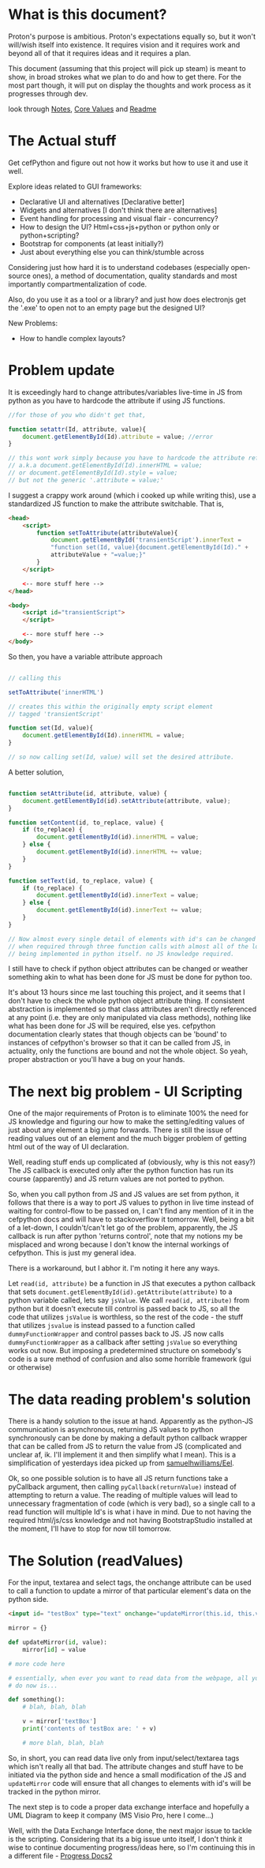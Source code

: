# What is this document?

Proton's purpose is ambitious. Proton's expectations equally so, but it won't
will/wish itself into existence. It requires vision and it requires work and
beyond all of that it requires ideas and it requires a plan.

This document (assuming that this project will pick up steam) is meant to
show, in broad strokes what we plan to do and how to get there. For the most
part though, it will put on display the thoughts and work process as it
progresses through dev.

look through [Notes](Notes.md), [Core Values](Core%20Values.md) and
[Readme](../README.md)

# The Actual stuff

Get cefPython and figure out not how it works but how to use it and use it
well.

Explore ideas related to GUI frameworks:
- Declarative UI and alternatives [Declarative better]
- Widgets and alternatives [I don't think there are alternatives]
- Event handling for processing and visual flair - concurrency?
- How to design the UI? Html+css+js+python or python only or python+scripting?
- Bootstrap for components (at least initially?)
- Just about everything else you can think/stumble across

Considering just how hard it is to understand codebases (especially
open-source ones), a method of documentation, quality standards and
most importantly compartmentalization of code.

Also, do you use it as a tool or a library? and just how does electronjs get
the '.exe' to open not to an empty page but the designed UI?

New Problems:
- How to handle complex layouts?

# Problem update

It is exceedingly hard to change attributes/variables live-time in JS from
python as you have to hardcode the attribute if using JS functions.

```js
//for those of you who didn't get that,

function setattr(Id, attribute, value){
    document.getElementById(Id).attribute = value; //error
}

// this wont work simply because you have to hardcode the attribute reference.
// a.k.a document.getElementById(Id).innerHTML = value;
// or document.getElementById(Id).style = value;
// but not the generic '.attribute = value;'
```


I suggest a crappy work around (which i cooked up while writing this), use a
standardized JS function to make the attribute switchable. That is,

```html
<head>
    <script>
        function setToAttribute(attributeValue){
            document.getElementById('transientScript').innerText = 
            "function set(Id, value){document.getElementById(Id)." + 
            attributeValue + "=value;}"
        }
    </script>

    <-- more stuff here -->
</head>

<body>
    <script id="transientScript">
    </script>

    <-- more stuff here -->
</body>

```
 So then, you have a variable attribute approach

 ```js

// calling this

 setToAttribute('innerHTML')
 
// creates this within the originally empty script element
// tagged 'transientScript'

function set(Id, value){
     document.getElementById(Id).innerHTML = value;    
}

// so now calling set(Id, value) will set the desired attribute.
 ```

A better solution,

```js

function setAttribute(id, attribute, value) {
    document.getElementById(id).setAttribute(attribute, value);
}

function setContent(id, to_replace, value) {
    if (to_replace) {
        document.getElementById(id).innerHTML = value;
    } else {
        document.getElementById(id).innerHTML += value;
    }
}

function setText(id, to_replace, value) {
    if (to_replace) {
        document.getElementById(id).innerText = value;
    } else {
        document.getElementById(id).innerText += value;
    }
}

// Now almost every single detail of elements with id's can be changed as and
// when required through three function calls with almost all of the logic
// being implemented in python itself. no JS knowledge required.
```

I still have to check if python object attributes can be changed or weather
something akin to what has been done for JS must be done for python too.

It's about 13 hours since me last touching this project, and it seems that I
don't have to check the whole python object attribute thing. If consistent
abstraction is implemented so that class attributes aren't directly referenced
at any point (i.e. they are only manipulated via class methods), nothing like
what has been done for JS will be required, else yes. cefpython documentation
clearly states that though objects can be 'bound' to instances of cefpython's
browser so that it can be called from JS, in actuality, only the functions are
bound and not the whole object. So yeah, proper abstraction or you'll have a
bug on your hands.

# The next big problem - UI Scripting

One of the major requirements of Proton is to eliminate 100% the need for JS
knowledge and figuring our how to make the setting/editing values of just
about any element a big jump forwards. There is still the issue of reading
values out of an element and the much bigger problem of getting html out of
the way of UI declaration.

Well, reading stuff ends up complicated af (obviously, why is this not easy?)
The JS callback is executed only after the python function has run its course
(apparently) and JS return values are not ported to python.

So, when you call python from JS and JS values are set from python, it follows
that there is a way to port JS values to python in live time instead of waiting
for control-flow to be passed on, I can't find any mention of it in the
cefpython docs and will have to stackoverflow it tomorrow. Well, being a bit
of a let-down, I couldn't/can't let go of the problem, apparently, the JS
callback is run after python 'returns control', note that my notions my be
misplaced and wrong because I don't know the internal workings of cefpython.
This is just my general idea.

There is a workaround, but I abhor it. I'm noting it here any ways.

Let `read(id, attribute)` be a function in JS that executes a python callback
that sets `document.getElementById(id).getAttribute(attribute)` to a python
variable called, lets say `jsValue`. We call `read(id, attribute)` from
python but it doesn't execute till control is passed back to JS, so all the
code that utilizes `jsValue` is worthless, so the rest of the code - the stuff
that utilizes `jsvalue` is instead passed to a function called
`dummyFunctionWrapper` and control passes back to JS. JS now calls
`dummyFunctionWrapper` as a callback after setting `jsValue` so everything
works out now. But imposing a predetermined structure on somebody's code is a
sure method of confusion and also some horrible framework (gui or otherwise)

# The data reading problem's solution

There is a handy solution to the issue at hand. Apparently as the python-JS
communication is asynchronous, returning JS values to python synchronously can
be done by making a default python callback wrapper that can be called from JS
to return the value from JS (complicated and unclear af, ik. I'll implement it
and then simplify what I mean). This is a simplification of yesterdays idea
picked up from [samuelhwilliams/Eel](https://github.com/samuelhwilliams/Eel).

Ok, so one possible solution is to have all JS return functions take a
pyCallback argument, then calling `pyCallback(returnValue)` instead of
attempting to return a value. The reading of multiple values will lead
to unnecessary fragmentation of code (which is very bad), so a single
call to a read function will multiple Id's is what i have in mind.
Due to not having the required html/js/css knowledge and not having
BootstrapStudio installed at the moment, I'll have to stop for now
till tomorrow.

# The Solution (readValues)

For the input, textarea and select tags, the onchange attribute can be used
to call a function to update a mirror of that particular element's data on the
python side.

```html
<input id= "testBox" type="text" onchange="updateMirror(this.id, this.value);">
```

```python
mirror = {}

def updateMirror(id, value):
    mirror[id] = value

# more code here

# essentially, when ever you want to read data from the webpage, all you got to
# do now is...

def something():
    # blah, blah, blah

    v = mirror['textBox']
    print('contents of testBox are: ' + v)

    # more blah, blah, blah

```

So, in short, you can read data live only from input/select/textarea tags which
isn't really all that bad. The attribute changes and stuff have to be initiated
via the python side and hence a small modification of the JS and `updateMirror`
code will ensure that all changes to elements with id's will be tracked in the
python mirror.

The next step is to code a proper data exchange interface and hopefully a UML
Diagram to keep it company (MS Visio Pro, here I come...)

Well, with the Data Exchange Interface done, the next major issue to tackle is
the scripting. Considering that its a big issue unto itself, I don't think it
wise to continue documenting progress/ideas here, so I'm continuing this in a
different file - [Progress Docs2](Progress%20Docs2.md)